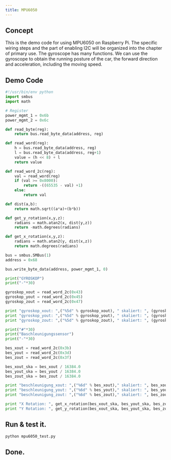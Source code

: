```yaml
---
title: MPU6050 
---
```

## Concept 
This is the demo code for using MPU6050 on Raspberry Pi. The specific wiring steps and the part of enabling I2C will be organized into the chapter of primary use.
The gyroscope has many functions. We can use the gyroscope to obtain the running posture of the car, the forward direction and acceleration, including the moving speed.
## Demo Code
```python
#!/usr/bin/env python
import smbus
import math

# Register
power_mgmt_1 = 0x6b
power_mgmt_2 = 0x6c

def read_byte(reg):
    return bus.read_byte_data(address, reg)

def read_word(reg):
    h = bus.read_byte_data(address, reg)
    l = bus.read_byte_data(address, reg+1)
    value = (h << 8) + l
    return value

def read_word_2c(reg):
    val = read_word(reg)
    if (val >= 0x8000):
        return -((65535 - val) +1)
    else:
        return val

def dist(a,b):
    return math.sqrt((a*a)+(b*b))

def get_y_rotation(x,y,z):
    radians = math.atan2(x, dist(y,z))
    return -math.degrees(radians)

def get_x_rotation(x,y,z):
    radians = math.atan2(y, dist(x,z))
    return math.degrees(radians)

bus = smbus.SMBus(1)
address = 0x68

bus.write_byte_data(address, power_mgmt_1, 0)

print("GYROSKOP")
print("-"*30)

gyroskop_xout = read_word_2c(0x43)
gyroskop_yout = read_word_2c(0x45)
gyroskop_zout = read_word_2c(0x47)

print "gyroskop_xout: ",("%5d" % gyroskop_xout), " skaliert: ", (gyroskop_xout /131)
print "gyroskop_yout: ",("%5d" % gyroskop_yout), " skaliert: ", (gyroskop_yout /131)
print "gyroskop_zout: ",("%5d" % gyroskop_zout), " skaliert: ", (gyroskop_zout /131)

print("#"*30)
print("Baschleunigungssensor")
print("-"*30)

bes_xout = read_word_2c(0x3b)
bes_yout = read_word_2c(0x3d)
bes_zout = read_word_2c(0x3f)

bes_xout_ska = bes_xout / 16384.0
bes_yout_ska = bes_yout / 16384.0
bes_zout_ska = bes_zout / 16384.0

print "beschleunigung_xout: ",("%6d" % bes_xout)," skaliert: ", bes_xout_ska
print "beschleunigung_yout: ",("%6d" % bes_yout)," skaliert: ", bes_yout_ska
print "beschleunigung_zout: ",("%6d" % bes_zout)," skaliert: ", bes_zout_ska

print "X Rotation: ", get_x_rotation(bes_xout_ska, bes_yout_ska, bes_zout_ska)
print "Y Rotation: ", get_y_rotation(bes_xout_ska, bes_yout_ska, bes_zout_ska)
```
## Run & test it.
```bash
python mpu6050_test.py 
```
## Done.
